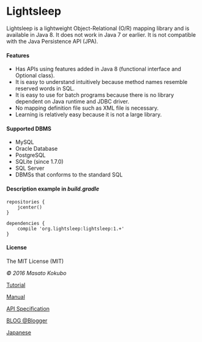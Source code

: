 Lightsleep
===========

Lightsleep is a lightweight Object-Relational (O/R) mapping library and is available in Java 8. It does not work in Java 7 or earlier.
It is not compatible with the Java Persistence API (JPA).

#### Features

- Has APIs using features added in Java 8 (functional interface and Optional class).
- It is easy to understand intuitively because method names resemble reserved words in SQL.
- It is easy to use for batch programs because there is no library dependent on Java runtime and JDBC driver.
- No mapping definition file such as XML file is necessary.
- Learning is relatively easy because it is not a large library.

#### Supported DBMS

- MySQL
- Oracle Database
- PostgreSQL
- SQLite (since 1.7.0)
- SQL Server
- DBMSs that conforms to the standard SQL

#### Description example in *build.gradle*

	repositories {
	    jcenter()
	}

	dependencies {
	    compile 'org.lightsleep:lightsleep:1.+'
	}

#### License

The MIT License (MIT)

*&copy; 2016 Masato Kokubo*

[Tutorial](Tutorial.md)

[Manual](Manual.md)

[API Specification](http://masatokokubo.github.io/Lightsleep/javadoc/index.html)

<a href="http://masatokokubo.blogspot.com/" target="_blank">BLOG @Blogger</a>

[Japanese](README_ja.md)
